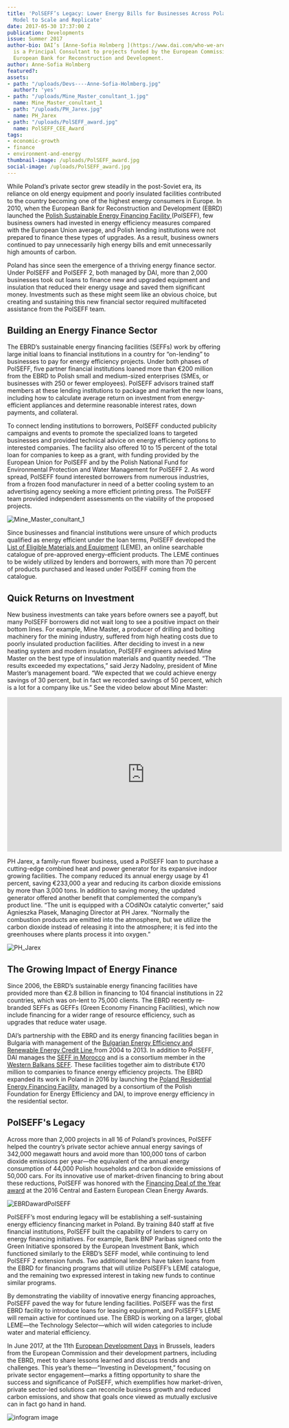 ```yaml
---
title: 'PolSEFF’s Legacy: Lower Energy Bills for Businesses Across Poland; a Financing
  Model to Scale and Replicate'
date: 2017-05-30 17:37:00 Z
publication: Developments
issue: Summer 2017
author-bio: DAI’s [Anne-Sofia Holmberg ](https://www.dai.com/who-we-are/our-team/anne-sofia-holmberg)
  is a Principal Consultant to projects funded by the European Commission and the
  European Bank for Reconstruction and Development.
author: Anne-Sofia Holmberg
featured?: 
assets:
- path: "/uploads/Devs----Anne-Sofia-Holmberg.jpg"
  author?: 'yes'
- path: "/uploads/Mine_Master_conultant_1.jpg"
  name: Mine_Master_conultant_1
- path: "/uploads/PH_Jarex.jpg"
  name: PH_Jarex
- path: "/uploads/PolSEFF_award.jpg"
  name: PolSEFF_CEE_Award
tags:
- economic-growth
- finance
- environment-and-energy
thumbnail-image: /uploads/PolSEFF_award.jpg
social-image: /uploads/PolSEFF_award.jpg
---
```


While Poland’s private sector grew steadily in the post-Soviet era, its reliance on old energy equipment and poorly insulated facilities contributed to the country becoming one of the highest energy consumers in Europe. In 2010, when the European Bank for Reconstruction and Development (EBRD) launched the [Polish Sustainable Energy Financing Facility ](https://www.dai.com/our-work/projects/poland-polish-sustainable-energy-financing-facility-polseff)(PolSEFF), few business owners had invested in energy efficiency measures compared with the European Union average, and Polish lending institutions were not prepared to finance these types of upgrades. As a result, business owners continued to pay unnecessarily high energy bills and emit unnecessarily high amounts of carbon.



Poland has since seen the emergence of a thriving energy finance sector. Under PolSEFF and PolSEFF 2, both managed by DAI, more than 2,000 businesses took out loans to finance new and upgraded equipment and insulation that reduced their energy usage and saved them significant money. Investments such as these might seem like an obvious choice, but creating and sustaining this new financial sector required multifaceted assistance from the PolSEFF team.

## Building an Energy Finance Sector

The EBRD’s sustainable energy financing facilities (SEFFs) work by offering large initial loans to financial institutions in a country for “on-lending” to businesses to pay for energy efficiency projects. Under both phases of PolSEFF, five partner financial institutions loaned more than €200 million from the EBRD to Polish small and medium-sized enterprises (SMEs, or businesses with 250 or fewer employees). PolSEFF advisors trained staff members at these lending institutions to package and market the new loans, including how to calculate average return on investment from energy-efficient appliances and determine reasonable interest rates, down payments, and collateral.

To connect lending institutions to borrowers, PolSEFF conducted publicity campaigns and events to promote the specialized loans to targeted businesses and provided technical advice on energy efficiency options to interested companies. The facility also offered 10 to 15 percent of the total loan for companies to keep as a grant, with funding provided by the European Union for PolSEFF and by the Polish National Fund for Environmental Protection and Water Management for PolSEFF 2. As word spread, PolSEFF found interested borrowers from numerous industries, from a frozen food manufacturer in need of a better cooling system to an advertising agency seeking a more efficient printing press. The PolSEFF team provided independent assessments on the viability of the proposed projects.

![Mine_Master_conultant_1](/uploads/Mine_Master_conultant_1.jpg "PolSEFF consultants provided assessments to businesses.") 

Since businesses and financial institutions were unsure of which products qualified as energy efficient under the loan terms, PolSEFF developed the [List of Eligible Materials and Equipment](https://youtu.be/Ww7Rydywh6Y) (LEME), an online searchable catalogue of pre-approved energy-efficient products. The LEME continues to be widely utilized by lenders and borrowers, with more than 70 percent of products purchased and leased under PolSEFF coming from the catalogue. 

## Quick Returns on Investment

New business investments can take years before owners see a payoff, but many PolSEFF borrowers did not wait long to see a positive impact on their bottom lines. For example, Mine Master, a producer of drilling and bolting machinery for the mining industry, suffered from high heating costs due to poorly insulated production facilities. After deciding to invest in a new heating system and modern insulation, PolSEFF engineers advised Mine Master on the best type of insulation materials and quantity needed. “The results exceeded my expectations,” said Jerzy Nadolny, president of Mine Master’s management board. “We expected that we could achieve energy savings of 30 percent, but in fact we recorded savings of 50 percent, which is a lot for a company like us.” See the video below about Mine Master: 

<iframe src="https://player.vimeo.com/video/68727241" width="640" height="360" frameborder="0" webkitallowfullscreen mozallowfullscreen allowfullscreen></iframe>

PH Jarex, a family-run flower business, used a PolSEFF loan to purchase a cutting-edge combined heat and power generator for its expansive indoor growing facilities. The company reduced its annual energy usage by 41 percent, saving €233,000 a year and reducing its carbon dioxide emissions by more than 3,000 tons. In addition to saving money, the updated generator offered another benefit that complemented the company’s product line. “The unit is equipped with a COdiNOx catalytic converter,” said Agnieszka Plasek, Managing Director at PH Jarex. “Normally the combustion products are emitted into the atmosphere, but we utilize the carbon dioxide instead of releasing it into the atmosphere; it is fed into the greenhouses where plants process it into oxygen.”

![PH_Jarex](/uploads/PH_Jarex.jpg "PH Jarex, a family-run flower business, used a loan to purchase a cutting-edge combined heat and power generator for its indoor growing facilities.") 

## The Growing Impact of Energy Finance

Since 2006, the EBRD’s sustainable energy financing facilities have provided more than €2.8 billion in financing to 104 financial institutions in 22 countries, which was on-lent to 75,000 clients. The EBRD recently re-branded SEFFs as GEFFs (Green Economy Financing Facilities), which now include financing for a wider range of resource efficiency, such as upgrades that reduce water usage. 

DAI’s partnership with the EBRD and its energy financing facilities began in Bulgaria with management of the [Bulgarian Energy Efficiency and Renewable Energy Credit Line ](https://www.dai.com/our-work/projects/bulgaria-energy-efficiency-and-renewable-energy-credit-line-support-rational) from 2004 to 2013. In addition to PolSEFF, DAI manages the [SEFF in Morocco](https://www.dai.com/our-work/projects/morocco-sustainable-energy-financing-facility-morseff) and is a consortium member in the [Western Balkans SEFF](https://www.dai.com/our-work/projects/western-balkans-sustainable-energy-finance-facility-webseff-i-ii). These facilities together aim to distribute €170 million to companies to finance energy efficiency projects. The EBRD expanded its work in Poland in 2016 by launching the [Poland Residential Energy Financing Facility](https://www.dai.com/our-work/projects/polish-residential-energy-efficiency-financing-facility-poland-reff), managed by a consortium of the Polish Foundation for Energy Efficiency and DAI, to improve energy efficiency in the residential sector.

## PolSEFF's Legacy

Across more than 2,000 projects in all 16 of Poland’s provinces, PolSEFF helped the country’s private sector achieve annual energy savings of 342,000 megawatt hours and avoid more than 100,000 tons of carbon dioxide emissions per year—the equivalent of the annual energy consumption of 44,000 Polish households and carbon dioxide emissions of 50,000 cars. For its innovative use of market-driven financing to bring about these reductions, PolSEFF was honored with the [Financing Deal of the Year award](https://www.dai.com/news/polish-sustainable-energy-financing-facility-wins-clean-energy-award) at the 2016 Central and Eastern European Clean Energy Awards.

![EBRDawardPolSEFF](/uploads/PolSEFF_award.jpg "Anna Chmielewska, Principal Banker at the EBRD, accepting PolSEFF's Financing Deal of the Year award at the 2016 Central and Eastern European Clean Energy Awards.") 

PolSEFF’s most enduring legacy will be establishing a self-sustaining energy efficiency financing market in Poland. By training 840 staff at five financial institutions, PolSEFF built the capability of lenders to carry on energy financing initiatives. For example, Bank BNP Paribas signed onto the Green Initiative sponsored by the European Investment Bank, which functioned similarly to the ERBD’s SEFF model, while continuing to lend PolSEFF 2 extension funds. Two additional lenders have taken loans from the EBRD for financing programs that will utilize PolSEFF’s LEME catalogue, and the remaining two expressed interest in taking new funds to continue similar programs.

By demonstrating the viability of innovative energy financing approaches, PolSEFF paved the way for future lending facilities. PolSEFF was the first EBRD facility to introduce loans for leasing equipment, and PolSEFF’s LEME will remain active for continued use. The EBRD is working on a larger, global LEME—the Technology Selector—which will widen categories to include water and material efficiency.

In June 2017, at the 11th [European Development Days](https://www.eudevdays.eu/) in Brussels, leaders from the European Commission and their development partners, including the EBRD, meet to share lessons learned and discuss trends and challenges. This year’s theme—“Investing in Development,” focusing on private sector engagement—marks a fitting opportunity to share the success and significance of PolSEFF, which exemplifies how market-driven, private sector-led solutions can reconcile business growth and reduced carbon emissions, and show that goals once viewed as mutually exclusive can in fact go hand in hand.

![infogram image](https://infogram.io/p/b932e0852df24b3c956c6b2abe4417fe.png)
